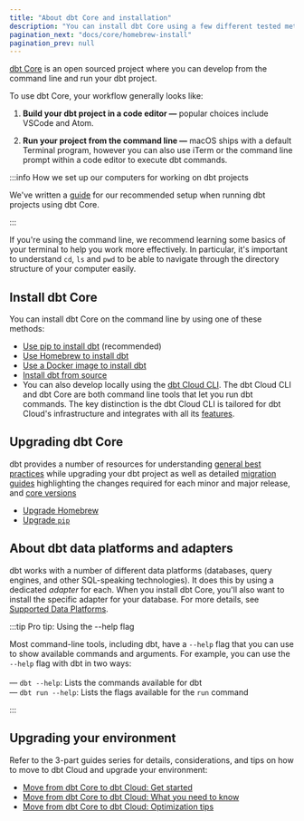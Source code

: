 ```yaml
---
title: "About dbt Core and installation"
description: "You can install dbt Core using a few different tested methods."
pagination_next: "docs/core/homebrew-install"
pagination_prev: null
---
```


[dbt Core](https://github.com/dbt-labs/dbt-core) is an open sourced project where you can develop from the command line and run your dbt project.

To use dbt Core, your workflow generally looks like:

1. **Build your dbt project in a code editor &mdash;** popular choices include VSCode and Atom.

2. **Run your project from the command line &mdash;** macOS ships with a default Terminal program, however you can also use iTerm or the command line prompt within a code editor to execute dbt commands.

:::info How we set up our computers for working on dbt projects

We've written a [guide](https://discourse.getdbt.com/t/how-we-set-up-our-computers-for-working-on-dbt-projects/243) for our recommended setup when running dbt projects using dbt Core.

:::

If you're using the command line, we recommend learning some basics of your terminal to help you work more effectively. In particular, it's important to understand `cd`, `ls` and `pwd` to be able to navigate through the directory structure of your computer easily.

## Install dbt Core

You can install dbt Core on the command line by using one of these methods:

- [Use pip to install dbt](/docs/core/pip-install) (recommended)
- [Use Homebrew to install dbt](/docs/core/homebrew-install)
- [Use a Docker image to install dbt](/docs/core/docker-install)
- [Install dbt from source](/docs/core/source-install)
- You can also develop locally using the [dbt Cloud CLI](/docs/cloud/cloud-cli-installation). The dbt Cloud CLI and dbt Core are both command line tools that let you run dbt commands. The key distinction is the dbt Cloud CLI is tailored for dbt Cloud's infrastructure and integrates with all its [features](/docs/cloud/about-cloud/dbt-cloud-features).

## Upgrading dbt Core

dbt provides a number of resources for understanding [general best practices](/blog/upgrade-dbt-without-fear) while upgrading your dbt project as well as detailed [migration guides](/docs/dbt-versions/core-upgrade/upgrading-to-v1.4) highlighting the changes required for each minor and major release, and [core versions](/docs/dbt-versions/core)

- [Upgrade Homebrew](/docs/core/homebrew-install#upgrading-dbt-and-your-adapter)
- [Upgrade `pip`](/docs/core/pip-install#change-dbt-core-versions)


## About dbt data platforms and adapters

dbt works with a number of different data platforms (databases, query engines, and other SQL-speaking technologies). It does this by using a dedicated _adapter_ for each. When you install dbt Core, you'll also want to install the specific adapter for your database. For more details, see [Supported Data Platforms](/docs/supported-data-platforms).

:::tip Pro tip: Using the --help flag

Most command-line tools, including dbt, have a `--help` flag that you can use to show available commands and arguments. For example, you can use the `--help` flag with dbt in two ways:<br /><br />
&mdash; `dbt --help`: Lists the commands available for dbt<br />
&mdash; `dbt run --help`: Lists the flags available for the `run` command

:::

## Upgrading your environment
Refer to the 3-part guides series for details, considerations, and tips on how to move to dbt Cloud and upgrade your environment:
  - [Move from dbt Core to dbt Cloud: Get started](/guides/core-to-cloud-1?step=1)
  - [Move from dbt Core to dbt Cloud: What you need to know](/guides/core-to-cloud-2?step=1)
  - [Move from dbt Core to dbt Cloud: Optimization tips](/guides/core-to-cloud-3?step=1)
